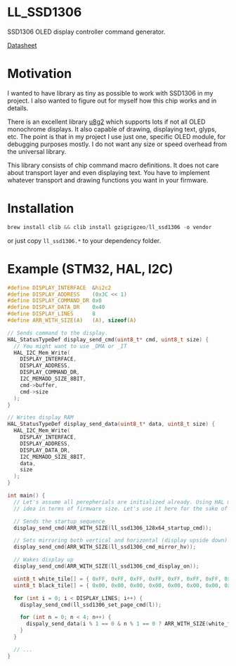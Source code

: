 # LL_SSD1306

SSD1306 OLED display controller command generator.

[Datasheet](https://cdn-shop.adafruit.com/datasheets/LL_SSD1306.pdf)

# Motivation

I wanted to have library as tiny as possible to work with SSD1306 in my project. I also wanted to figure out for myself how this chip works and in details.

There is an excellent library [u8g2](https://github.com/olikraus/u8g2) which supports lots if not all OLED monochrome displays. It also capable of drawing, displaying text, glyps, etc. The point is that in my project I use just one, specific OLED module, for debugging purposes mostly. I do not want any size or speed overhead from the universal library.

This library consists of chip command macro definitions. It does not care about transport layer and even displaying text. You have to implement whatever transport and drawing functions you want in your firmware.

# Installation

```c
brew install clib && clib install gzigzigzeo/ll_ssd1306 -o vendor
```

or just copy `ll_ssd1306.*` to your dependency folder.

# Example (STM32, HAL, I2C)

```c
#define DISPLAY_INTERFACE  &hi2c2
#define DISPLAY_ADDRESS    (0x3C << 1)
#define DISPLAY_COMMAND_DR 0x0
#define DISPLAY_DATA_DR    0x40
#define DISPLAY_LINES      8
#define ARR_WITH_SIZE(A)   (A), sizeof(A)

// Sends command to the display.
HAL_StatusTypeDef display_send_cmd(uint8_t* cmd, uint8_t size) {
  // You might want to use _DMA or _IT
  HAL_I2C_Mem_Write(
    DISPLAY_INTERFACE,
    DISPLAY_ADDRESS,
    DISPLAY_COMMAND_DR,
    I2C_MEMADD_SIZE_8BIT,
    cmd->buffer,
    cmd->size
  );
}

// Writes display RAM
HAL_StatusTypeDef display_send_data(uint8_t* data, uint8_t size) {
  HAL_I2C_Mem_Write(
    DISPLAY_INTERFACE,
    DISPLAY_ADDRESS,
    DISPLAY_DATA_DR,
    I2C_MEMADD_SIZE_8BIT,
    data,
    size
  );
}

int main() {
  // Let's assume all perepherials are initialized already. Using HAL might be the bad
  // idea in terms of firmware size. Let's use it here for the sake of simplicity.

  // Sends the startup sequence
  display_send_cmd(ARR_WITH_SIZE(ll_ssd1306_128x64_startup_cmd));

  // Sets mirroring both vertical and horizontal (display upside down)
  display_send_cmd(ARR_WITH_SIZE(ll_ssd1306_cmd_mirror_hv));

  // Wakes display up
  display_send_cmd(ARR_WITH_SIZE(ll_ssd1306_cmd_display_on));

  uint8_t white_tile[] = { 0xFF, 0xFF, 0xFF, 0xFF, 0xFF, 0xFF, 0xFF, 0xFF };
  uint8_t black_tile[] = { 0x00, 0x00, 0x00, 0x00, 0x00, 0x00, 0x00, 0x00 };

  for (int i = 0; i < DISPLAY_LINES; i++) {
    display_send_cmd(ll_ssd1306_set_page_cmd(l));

    for (int n = 0; n < 4; n++) {
      dispaly_send_data(i % 1 == 0 & n % 1 == 0 ? ARR_WITH_SIZE(white_tile) : ARR_WITH_SIZE(black_tile));
    }
  }

  // ...
}
```
